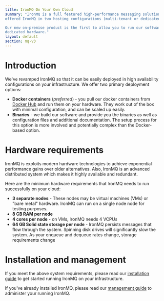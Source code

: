 ```yaml
---
title: IronMQ On Your Own Cloud
summary: "IronMQ is a full featured high-performance messaging solution. Previously, we
offered IronMQ in two hosting configurations (multi-tenant or dedicated).

Our new on-premise product is the first to allow you to run our software on your own
dedicated hardware."
layout: default
section: mq-v3
---
```


# Introduction

We've revamped IronMQ so that it can be easily deployed in high availability
configurations on your infrastructure. We offer two primary deployment options:

- **Docker containers** (*preferred*) - you pull our docker containers from
[Docker Hub](https://hub.docker.com/) and run them on your hardware. They work
out of the box with minimal configuration, and can be scaled up easily.
- **Binaries** - we build our software and provide you the binaries as well
as configuration files and additional documentation. The setup process for
this option is more involved and potentially complex than the Docker-based
option.

# Hardware requirements

IronMQ is exploits modern hardware technologies to achieve
exponential performance gains over older alternatives. Also, IronMQ is an
advanced distributed system which makes it highly available and redundant.

Here are the minimum hardware requirements that IronMQ needs to run successfully on your cloud:

- **3 separate nodes** - These nodes may be virtual machines (VMs) or "bare metal" hardware.
IronMQ can run on a single node node for testing purposes.
- **8 GB RAM per node**
- **4 cores per node** - on VMs, IronMQ needs 4 VCPUs
- **64 GB Solid state storage per node** - IronMQ persists messages that flow through the
system. Spinning disk drives will significantly slow the system. As your
enqueue and dequeue rates change, storage requirements change

# Installation and management

If you meet the above system requirements, please read our
[installation guide](/mq/3/on-premise/installation) to get started running IronMQ
on your infrastructure.

If you've already installed IronMQ, please read our
[management guide](/mq/3/on-premise/management) to administer your running IronMQ.
